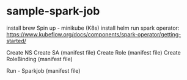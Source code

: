 # sample-spark-job

install brew
Spin up - minikube (K8s)
install helm
run spark operator: https://www.kubeflow.org/docs/components/spark-operator/getting-started/

Create NS
Create SA (manifest file)
Create Role (manifest file)
Create RoleBinding (manifest file)

Run - Sparkjob (manifest file)




